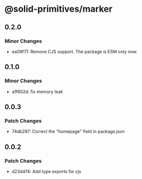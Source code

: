 # @solid-primitives/marker

## 0.2.0

### Minor Changes

- ea09f71: Remove CJS support. The package is ESM only now.

## 0.1.0

### Minor Changes

- a1f602d: fix memory leak

## 0.0.3

### Patch Changes

- 74db287: Correct the "homepage" field in package.json

## 0.0.2

### Patch Changes

- d23dd74: Add type exports for cjs
